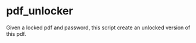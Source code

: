 # pdf_unlocker
Given a locked pdf and password, this script create an unlocked version of this pdf.
